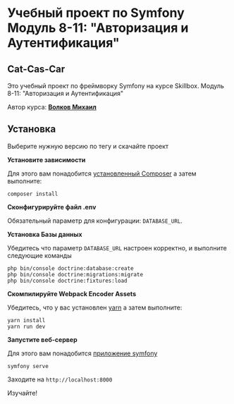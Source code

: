 # Учебный проект по Symfony Модуль 8-11: "Авторизация и Аутентификация"
## Cat-Cas-Car
Это учебный проект по фреймворку Symfony на курсе Skillbox. Модуль 8-11: "Авторизация и Аутентификация"
 
Автор курса: **[Волков Михаил](https://mvsvolkov.ru)**

## Установка
Выберите нужную версию по тегу и скачайте проект

**Установите зависимости**

Для этого вам понадобится [установленный Composer](https://getcomposer.org/download/)
а затем выполните:

```
composer install
```

**Сконфигурируйте файл .env**

Обязательный параметр для конфигурации: `DATABASE_URL`.

**Установка Базы данных**

Убедитесь что параметр `DATABASE_URL` настроен корректно, и выполните следующие команды

```
php bin/console doctrine:database:create
php bin/console doctrine:migrations:migrate
php bin/console doctrine:fixtures:load
```


**Скомпилируйте Webpack Encoder Assets**

Убедитесь, что у вас установлен [yarn](https://yarnpkg.com/lang/en/)
а затем выполните:

```
yarn install
yarn run dev
```

**Запустите веб-сервер**

Для этого вам понадобится [приложение symfony](https://symfony.com/download)

```
symfony serve
```

Заходите на `http://localhost:8000`

Изучайте!